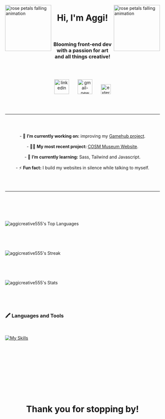 <img align="left" width="150" height="150" src="https://github.com/aggicreative555/aggicreative555/assets/142678571/095134bf-fb03-4fee-bbac-a591c5f6284e" alt="rose petals falling animation"/><img align="right" width="150" height="150" src="https://github.com/aggicreative555/aggicreative555/assets/142678571/095134bf-fb03-4fee-bbac-a591c5f6284e" alt="rose petals falling animation"/>
<h1 align="center">Hi, I'm Aggi!</h1><br>
<h3 align="center">Blooming front-end dev with a passion for art and all things creative!</h3>
<br>
<br>
<p align="center">
<a href="https://linkedin.com/in/https://www.linkedin.com/in/aggi-cieplak/" target="blank"><img width="48" height="48" src="https://img.icons8.com/color/48/linkedin.png" alt="linkedin"/></a>&nbsp;&nbsp;&nbsp;&nbsp;&nbsp;&nbsp;
<a href="aggi.creative@gmail.com" target="blank"><img width="48" height="48" src="https://img.icons8.com/color/48/gmail-new.png" alt="gmail-new"/></a>&nbsp;&nbsp;&nbsp;&nbsp;&nbsp;&nbsp;
<a href="https://aggicreative.myportfolio.com/home-page" target="blank">  <img width="32" height="32" src="https://img.icons8.com/external-those-icons-flat-those-icons/48/external-Adobe-logos-and-brands-those-icons-flat-those-icons.png" alt="external-Adobe-logos-and-brands-those-icons-flat-those-icons"/></a>
</p>
<br>
<br>

<hr>
<br>
<br>
<p align="center" >
  - 🔭 <strong>I’m currently working on:</strong> improving my <a href="https://github.com/NoroffFEU/html-css-course-assignment-aggicreative555" target="_blank">Gamehub project</a>.
  <br>
  <br>
  - 👩‍💻 <strong>My most recent project: </strong><a href="https://github.com/aggicreative555/Community-Science-Museum" target="_blank">COSM Museum Website</a>.
  <br>
  <br>
  - 🌱 <strong>I’m currently learning:</strong> Sass, Tailwind and Javascript.
  <br>
  <br>
  - ⚡ <strong style="bold">Fun fact:</strong> I build my websites in silence while talking to myself.
</p>
<br>
<br>
<hr>


<br>
<br>
<br>
<br>

![aggicreative555's Top Languages](https://github-readme-stats.vercel.app/api/top-langs/?username=aggicreative555&theme=synthwave&show_icons=true&hide_border=true&layout=compact)

<br>
<br>
<br>

![aggicreative555's Streak](https://github-readme-streak-stats.herokuapp.com/?user=aggicreative555&theme=synthwave&hide_border=true)

<br>
<br>
<br>

![aggicreative555's Stats](https://github-readme-stats.vercel.app/api?username=aggicreative555&theme=synthwave&show_icons=true&hide_border=true&count_private=true)

<br>
<br>
<br>

<h3>🖍️ Languages and Tools </h3>
<br>

[![My Skills](https://skillicons.dev/icons?i=vscode,html,css,js,figma,xd,ai,ps)](https://skillicons.dev)

<br>
<br>
<br>
<br>
<br>
<br>
<br>
<br>
<br>
<h1 align="center" >Thank you for stopping by!</h1>
<br>
<br>



